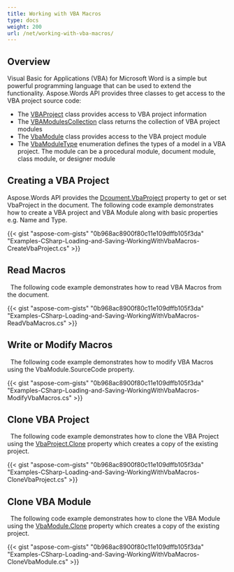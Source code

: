 ```yaml
---
title: Working with VBA Macros
type: docs
weight: 200
url: /net/working-with-vba-macros/
---
```


## **Overview**
Visual Basic for Applications (VBA) for Microsoft Word is a simple but powerful programming language that can be used to extend the functionality. Aspose.Words API provides three classes to get access to the VBA project source code:

- The [VBAProject](https://apireference.aspose.com/net/words/aspose.words/vbaproject) class provides access to VBA project information
- The [VBAModulesCollection](https://apireference.aspose.com/net/words/aspose.words/vbamodulecollection) class returns the collection of VBA project modules
- The [VbaModule](https://apireference.aspose.com/net/words/aspose.words/vbamodule) class provides access to the VBA project module
- The [VbaModuleType](https://apireference.aspose.com/net/words/aspose.words/vbamoduletype) enumeration defines the types of a model in a VBA project. The module can be a procedural module, document module, class module, or designer module
## **Creating a VBA Project**
Aspose.Words API provides the [Dcoument.VbaProject](https://apireference.aspose.com/net/words/aspose.words/document/properties/vbaproject) property to get or set VbaProject in the document. The following code example demonstrates how to create a VBA project and VBA Module along with basic properties e.g. Name and Type. 

{{< gist "aspose-com-gists" "0b968ac8900f80c11e109dffb105f3da" "Examples-CSharp-Loading-and-Saving-WorkingWithVbaMacros-CreateVbaProject.cs" >}}
## **Read Macros**
` `The following code example demonstrates how to read VBA Macros from the document.

{{< gist "aspose-com-gists" "0b968ac8900f80c11e109dffb105f3da" "Examples-CSharp-Loading-and-Saving-WorkingWithVbaMacros-ReadVbaMacros.cs" >}}
## **Write or Modify Macros**
` `The following code example demonstrates how to modify VBA Macros using the VbaModule.SourceCode property.

{{< gist "aspose-com-gists" "0b968ac8900f80c11e109dffb105f3da" "Examples-CSharp-Loading-and-Saving-WorkingWithVbaMacros-ModifyVbaMacros.cs" >}}
## **Clone VBA Project**
` `The following code example demonstrates how to clone the VBA Project using the [VbaProject.Clone](https://apireference.aspose.com/net/words/aspose.words/vbaproject/methods/clone) property which creates a copy of the existing project. 

{{< gist "aspose-com-gists" "0b968ac8900f80c11e109dffb105f3da" "Examples-CSharp-Loading-and-Saving-WorkingWithVbaMacros-CloneVbaProject.cs" >}}
## **Clone VBA Module**
` `The following code example demonstrates how to clone the VBA Module using the [VbaModule.Clone](https://apireference.aspose.com/net/words/aspose.words/vbamodule/methods/clone) property which creates a copy of the existing project. 

{{< gist "aspose-com-gists" "0b968ac8900f80c11e109dffb105f3da" "Examples-CSharp-Loading-and-Saving-WorkingWithVbaMacros-CloneVbaModule.cs" >}}
